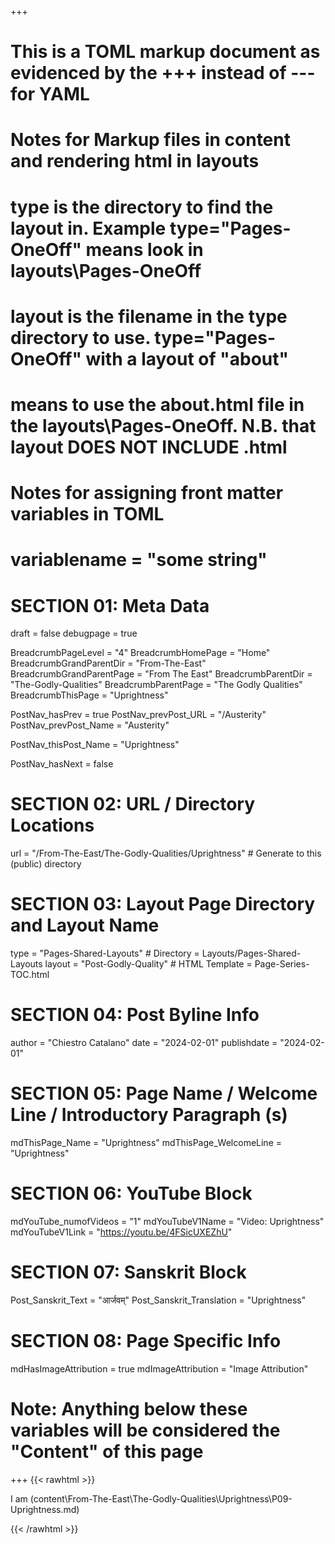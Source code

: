 +++
# This is a TOML markup document as evidenced by the +++  instead of --- for YAML
# Notes for Markup files in content and rendering html in layouts
#    type is the directory to find the layout in. Example type="Pages-OneOff" means look in layouts\Pages-OneOff
#    layout is the filename in the type directory to use. type="Pages-OneOff" with a layout of "about"
#    means to use the about.html file in the layouts\Pages-OneOff. N.B. that layout DOES NOT INCLUDE .html
#
# Notes for assigning front matter variables in TOML
#    variablename = "some string"

# SECTION 01: Meta Data
draft = false
debugpage = true

BreadcrumbPageLevel = "4"
BreadcrumbHomePage  = "Home"
BreadcrumbGrandParentDir = "From-The-East"
BreadcrumbGrandParentPage = "From The East"
BreadcrumbParentDir = "The-Godly-Qualities"
BreadcrumbParentPage = "The Godly Qualities"
BreadcrumbThisPage = "Uprightness"

PostNav_hasPrev = true
PostNav_prevPost_URL = "/Austerity"
PostNav_prevPost_Name = "Austerity"

PostNav_thisPost_Name = "Uprightness"

PostNav_hasNext = false

# SECTION 02: URL / Directory Locations
url = "/From-The-East/The-Godly-Qualities/Uprightness"  # Generate to this (public) directory

# SECTION 03: Layout Page Directory and Layout Name
type = "Pages-Shared-Layouts"   # Directory = Layouts/Pages-Shared-Layouts
layout = "Post-Godly-Quality"      # HTML Template = Page-Series-TOC.html

# SECTION 04: Post Byline Info
author = "Chiestro Catalano"
date = "2024-02-01"
publishdate = "2024-02-01"

# SECTION 05: Page Name / Welcome Line / Introductory Paragraph (s)
mdThisPage_Name = "Uprightness"
mdThisPage_WelcomeLine = "Uprightness"

# SECTION 06: YouTube Block
mdYouTube_numofVideos = "1"
mdYouTubeV1Name = "Video: Uprightness"
mdYouTubeV1Link = "https://youtu.be/4FSicUXEZhU"

# SECTION 07: Sanskrit Block
Post_Sanskrit_Text = "आर्जवम्"
Post_Sanskrit_Translation = "Uprightness"

# SECTION 08: Page Specific Info
mdHasImageAttribution = true
mdImageAttribution = "Image Attribution"

# Note: Anything below these variables will be considered the "Content" of this page

+++
{{< rawhtml >}}
  <raised-content-box class="rcb-shadow-upper-left">

I am (content\From-The-East\The-Godly-Qualities\Uprightness\P09-Uprightness.md)

  </raised-content-box>
{{< /rawhtml >}}